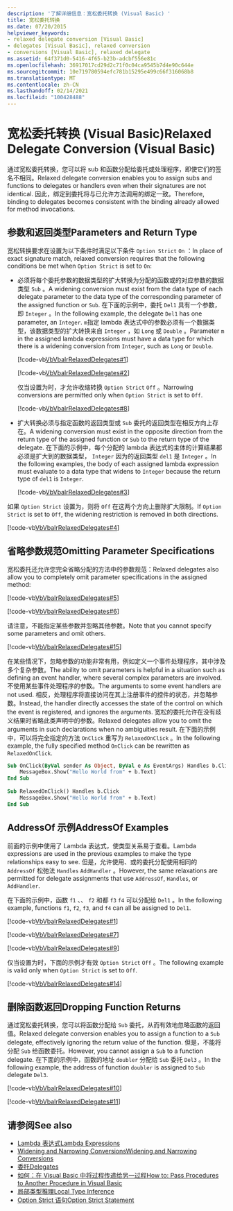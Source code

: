 ```yaml
---
description: '了解详细信息：宽松委托转换 (Visual Basic) '
title: 宽松委托转换
ms.date: 07/20/2015
helpviewer_keywords:
- relaxed delegate conversion [Visual Basic]
- delegates [Visual Basic], relaxed conversion
- conversions [Visual Basic], relaxed delegate
ms.assetid: 64f371d0-5416-4f65-b23b-adcbf556e81c
ms.openlocfilehash: 36917017cd29d2c71f0c04ca9545b7d4e90c644e
ms.sourcegitcommit: 10e719780594efc781b15295e499c66f316068b8
ms.translationtype: MT
ms.contentlocale: zh-CN
ms.lasthandoff: 02/14/2021
ms.locfileid: "100428488"
---
```

# <a name="relaxed-delegate-conversion-visual-basic"></a><span data-ttu-id="b1121-103">宽松委托转换 (Visual Basic)</span><span class="sxs-lookup"><span data-stu-id="b1121-103">Relaxed Delegate Conversion (Visual Basic)</span></span>

<span data-ttu-id="b1121-104">通过宽松委托转换，您可以将 sub 和函数分配给委托或处理程序，即使它们的签名不相同。</span><span class="sxs-lookup"><span data-stu-id="b1121-104">Relaxed delegate conversion enables you to assign subs and functions to delegates or handlers even when their signatures are not identical.</span></span> <span data-ttu-id="b1121-105">因此，绑定到委托将与已允许方法调用的绑定一致。</span><span class="sxs-lookup"><span data-stu-id="b1121-105">Therefore, binding to delegates becomes consistent with the binding already allowed for method invocations.</span></span>  
  
## <a name="parameters-and-return-type"></a><span data-ttu-id="b1121-106">参数和返回类型</span><span class="sxs-lookup"><span data-stu-id="b1121-106">Parameters and Return Type</span></span>  

 <span data-ttu-id="b1121-107">宽松转换要求在设置为以下条件时满足以下条件 `Option Strict` `On` ：</span><span class="sxs-lookup"><span data-stu-id="b1121-107">In place of exact signature match, relaxed conversion requires that the following conditions be met when `Option Strict` is set to `On`:</span></span>  
  
- <span data-ttu-id="b1121-108">必须将每个委托参数的数据类型的扩大转换为分配的函数或的对应参数的数据类型 `Sub` 。</span><span class="sxs-lookup"><span data-stu-id="b1121-108">A widening conversion must exist from the data type of each delegate parameter to the data type of the corresponding parameter of the assigned function or `Sub`.</span></span> <span data-ttu-id="b1121-109">在下面的示例中，委托 `Del1` 具有一个参数，即 `Integer` 。</span><span class="sxs-lookup"><span data-stu-id="b1121-109">In the following example, the delegate `Del1` has one parameter, an `Integer`.</span></span> <span data-ttu-id="b1121-110">`m`指定 lambda 表达式中的参数必须有一个数据类型，该数据类型的扩大转换来自 `Integer` ，如 `Long` 或 `Double` 。</span><span class="sxs-lookup"><span data-stu-id="b1121-110">Parameter `m` in the assigned lambda expressions must have a data type for which there is a widening conversion from `Integer`, such as `Long` or `Double`.</span></span>  
  
     [!code-vb[VbVbalrRelaxedDelegates#1](~/samples/snippets/visualbasic/VS_Snippets_VBCSharp/VbVbalrRelaxedDelegates/VB/Module1.vb#1)]  
  
     [!code-vb[VbVbalrRelaxedDelegates#2](~/samples/snippets/visualbasic/VS_Snippets_VBCSharp/VbVbalrRelaxedDelegates/VB/Module1.vb#2)]  
  
     <span data-ttu-id="b1121-111">仅当设置为时，才允许收缩转换 `Option Strict` `Off` 。</span><span class="sxs-lookup"><span data-stu-id="b1121-111">Narrowing conversions are permitted only when `Option Strict` is set to `Off`.</span></span>  
  
     [!code-vb[VbVbalrRelaxedDelegates#8](~/samples/snippets/visualbasic/VS_Snippets_VBCSharp/VbVbalrRelaxedDelegates/VB/Module2.vb#8)]  
  
- <span data-ttu-id="b1121-112">扩大转换必须与指定函数的返回类型或 `Sub` 委托的返回类型在相反方向上存在。</span><span class="sxs-lookup"><span data-stu-id="b1121-112">A widening conversion must exist in the opposite direction from the return type of the assigned function or `Sub` to the return type of the delegate.</span></span> <span data-ttu-id="b1121-113">在下面的示例中，每个分配的 lambda 表达式的主体的计算结果都必须是扩大到的数据类型， `Integer` 因为的返回类型 `del1` 是 `Integer` 。</span><span class="sxs-lookup"><span data-stu-id="b1121-113">In the following examples, the body of each assigned lambda expression must evaluate to a data type that widens to `Integer` because the return type of `del1` is `Integer`.</span></span>  
  
     [!code-vb[VbVbalrRelaxedDelegates#3](~/samples/snippets/visualbasic/VS_Snippets_VBCSharp/VbVbalrRelaxedDelegates/VB/Module1.vb#3)]  
  
 <span data-ttu-id="b1121-114">如果 `Option Strict` 设置为，则将 `Off` 在这两个方向上删除扩大限制。</span><span class="sxs-lookup"><span data-stu-id="b1121-114">If `Option Strict` is set to `Off`, the widening restriction is removed in both directions.</span></span>  
  
 [!code-vb[VbVbalrRelaxedDelegates#4](~/samples/snippets/visualbasic/VS_Snippets_VBCSharp/VbVbalrRelaxedDelegates/VB/Module2.vb#4)]  
  
## <a name="omitting-parameter-specifications"></a><span data-ttu-id="b1121-115">省略参数规范</span><span class="sxs-lookup"><span data-stu-id="b1121-115">Omitting Parameter Specifications</span></span>  

 <span data-ttu-id="b1121-116">宽松委托还允许您完全省略分配的方法中的参数规范：</span><span class="sxs-lookup"><span data-stu-id="b1121-116">Relaxed delegates also allow you to completely omit parameter specifications in the assigned method:</span></span>  
  
 [!code-vb[VbVbalrRelaxedDelegates#5](~/samples/snippets/visualbasic/VS_Snippets_VBCSharp/VbVbalrRelaxedDelegates/VB/Module1.vb#5)]  
  
 [!code-vb[VbVbalrRelaxedDelegates#6](~/samples/snippets/visualbasic/VS_Snippets_VBCSharp/VbVbalrRelaxedDelegates/VB/Module1.vb#6)]  
  
 <span data-ttu-id="b1121-117">请注意，不能指定某些参数并忽略其他参数。</span><span class="sxs-lookup"><span data-stu-id="b1121-117">Note that you cannot specify some parameters and omit others.</span></span>  
  
 [!code-vb[VbVbalrRelaxedDelegates#15](~/samples/snippets/visualbasic/VS_Snippets_VBCSharp/VbVbalrRelaxedDelegates/VB/Module1.vb#15)]  
  
 <span data-ttu-id="b1121-118">在某些情况下，忽略参数的功能非常有用，例如定义一个事件处理程序，其中涉及多个复杂参数。</span><span class="sxs-lookup"><span data-stu-id="b1121-118">The ability to omit parameters is helpful in a situation such as defining an event handler, where several complex parameters are involved.</span></span> <span data-ttu-id="b1121-119">不使用某些事件处理程序的参数。</span><span class="sxs-lookup"><span data-stu-id="b1121-119">The arguments to some event handlers are not used.</span></span> <span data-ttu-id="b1121-120">相反，处理程序将直接访问在其上注册事件的控件的状态，并忽略参数。</span><span class="sxs-lookup"><span data-stu-id="b1121-120">Instead, the handler directly accesses the state of the control on which the event is registered, and ignores the arguments.</span></span> <span data-ttu-id="b1121-121">宽松的委托允许在没有歧义结果时省略此类声明中的参数。</span><span class="sxs-lookup"><span data-stu-id="b1121-121">Relaxed delegates allow you to omit the arguments in such declarations when no ambiguities result.</span></span> <span data-ttu-id="b1121-122">在下面的示例中，可以将完全指定的方法 `OnClick` 重写为 `RelaxedOnClick` 。</span><span class="sxs-lookup"><span data-stu-id="b1121-122">In the following example, the fully specified method `OnClick` can be rewritten as `RelaxedOnClick`.</span></span>  
  
```vb  
Sub OnClick(ByVal sender As Object, ByVal e As EventArgs) Handles b.Click  
    MessageBox.Show("Hello World from" + b.Text)  
End Sub  
  
Sub RelaxedOnClick() Handles b.Click  
    MessageBox.Show("Hello World from" + b.Text)  
End Sub  
```  
  
## <a name="addressof-examples"></a><span data-ttu-id="b1121-123">AddressOf 示例</span><span class="sxs-lookup"><span data-stu-id="b1121-123">AddressOf Examples</span></span>  

 <span data-ttu-id="b1121-124">前面的示例中使用了 Lambda 表达式，使类型关系易于查看。</span><span class="sxs-lookup"><span data-stu-id="b1121-124">Lambda expressions are used in the previous examples to make the type relationships easy to see.</span></span> <span data-ttu-id="b1121-125">但是，允许使用、或的委托分配使用相同的 `AddressOf` 松弛法 `Handles` `AddHandler` 。</span><span class="sxs-lookup"><span data-stu-id="b1121-125">However, the same relaxations are permitted for delegate assignments that use `AddressOf`, `Handles`, or `AddHandler`.</span></span>  
  
 <span data-ttu-id="b1121-126">在下面的示例中，函数 `f1` 、、 `f2` 和都 `f3` `f4` 可以分配给 `Del1` 。</span><span class="sxs-lookup"><span data-stu-id="b1121-126">In the following example, functions `f1`, `f2`, `f3`, and `f4` can all be assigned to `Del1`.</span></span>  
  
 [!code-vb[VbVbalrRelaxedDelegates#1](~/samples/snippets/visualbasic/VS_Snippets_VBCSharp/VbVbalrRelaxedDelegates/VB/Module1.vb#1)]  
  
 [!code-vb[VbVbalrRelaxedDelegates#7](~/samples/snippets/visualbasic/VS_Snippets_VBCSharp/VbVbalrRelaxedDelegates/VB/Module1.vb#7)]  
  
 [!code-vb[VbVbalrRelaxedDelegates#9](~/samples/snippets/visualbasic/VS_Snippets_VBCSharp/VbVbalrRelaxedDelegates/VB/Module1.vb#9)]  
  
 <span data-ttu-id="b1121-127">仅当设置为时，下面的示例才有效 `Option Strict` `Off` 。</span><span class="sxs-lookup"><span data-stu-id="b1121-127">The following example is valid only when `Option Strict` is set to `Off`.</span></span>  
  
 [!code-vb[VbVbalrRelaxedDelegates#14](~/samples/snippets/visualbasic/VS_Snippets_VBCSharp/VbVbalrRelaxedDelegates/VB/Module2.vb#14)]  
  
## <a name="dropping-function-returns"></a><span data-ttu-id="b1121-128">删除函数返回</span><span class="sxs-lookup"><span data-stu-id="b1121-128">Dropping Function Returns</span></span>  

 <span data-ttu-id="b1121-129">通过宽松委托转换，您可以将函数分配给 `Sub` 委托，从而有效地忽略函数的返回值。</span><span class="sxs-lookup"><span data-stu-id="b1121-129">Relaxed delegate conversion enables you to assign a function to a `Sub` delegate, effectively ignoring the return value of the function.</span></span> <span data-ttu-id="b1121-130">但是，不能将分配 `Sub` 给函数委托。</span><span class="sxs-lookup"><span data-stu-id="b1121-130">However, you cannot assign a `Sub` to a function delegate.</span></span> <span data-ttu-id="b1121-131">在下面的示例中，函数的地址 `doubler` 分配给 `Sub` 委托 `Del3` 。</span><span class="sxs-lookup"><span data-stu-id="b1121-131">In the following example, the address of function `doubler` is assigned to `Sub` delegate `Del3`.</span></span>  
  
 [!code-vb[VbVbalrRelaxedDelegates#10](~/samples/snippets/visualbasic/VS_Snippets_VBCSharp/VbVbalrRelaxedDelegates/VB/Module1.vb#10)]  
  
 [!code-vb[VbVbalrRelaxedDelegates#11](~/samples/snippets/visualbasic/VS_Snippets_VBCSharp/VbVbalrRelaxedDelegates/VB/Module1.vb#11)]  
  
## <a name="see-also"></a><span data-ttu-id="b1121-132">请参阅</span><span class="sxs-lookup"><span data-stu-id="b1121-132">See also</span></span>

- [<span data-ttu-id="b1121-133">Lambda 表达式</span><span class="sxs-lookup"><span data-stu-id="b1121-133">Lambda Expressions</span></span>](../procedures/lambda-expressions.md)
- [<span data-ttu-id="b1121-134">Widening and Narrowing Conversions</span><span class="sxs-lookup"><span data-stu-id="b1121-134">Widening and Narrowing Conversions</span></span>](../data-types/widening-and-narrowing-conversions.md)
- [<span data-ttu-id="b1121-135">委托</span><span class="sxs-lookup"><span data-stu-id="b1121-135">Delegates</span></span>](index.md)
- [<span data-ttu-id="b1121-136">如何：在 Visual Basic 中将过程传递给另一过程</span><span class="sxs-lookup"><span data-stu-id="b1121-136">How to: Pass Procedures to Another Procedure in Visual Basic</span></span>](how-to-pass-procedures-to-another-procedure.md)
- [<span data-ttu-id="b1121-137">局部类型推理</span><span class="sxs-lookup"><span data-stu-id="b1121-137">Local Type Inference</span></span>](../variables/local-type-inference.md)
- [<span data-ttu-id="b1121-138">Option Strict 语句</span><span class="sxs-lookup"><span data-stu-id="b1121-138">Option Strict Statement</span></span>](../../../language-reference/statements/option-strict-statement.md)

